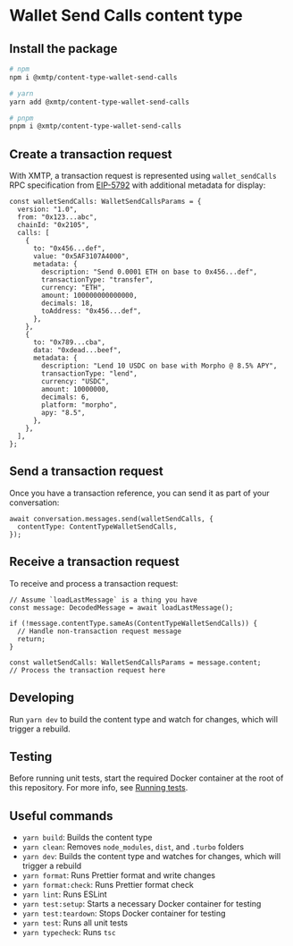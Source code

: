 # Wallet Send Calls content type

## Install the package

```bash
# npm
npm i @xmtp/content-type-wallet-send-calls

# yarn
yarn add @xmtp/content-type-wallet-send-calls

# pnpm
pnpm i @xmtp/content-type-wallet-send-calls
```

## Create a transaction request

With XMTP, a transaction request is represented using `wallet_sendCalls` RPC specification from [EIP-5792](https://eips.ethereum.org/EIPS/eip-5792) with additional metadata for display:

```tsx
const walletSendCalls: WalletSendCallsParams = {
  version: "1.0",
  from: "0x123...abc",
  chainId: "0x2105",
  calls: [
    {
      to: "0x456...def",
      value: "0x5AF3107A4000",
      metadata: {
        description: "Send 0.0001 ETH on base to 0x456...def",
        transactionType: "transfer",
        currency: "ETH",
        amount: 100000000000000,
        decimals: 18,
        toAddress: "0x456...def",
      },
    },
    {
      to: "0x789...cba",
      data: "0xdead...beef",
      metadata: {
        description: "Lend 10 USDC on base with Morpho @ 8.5% APY",
        transactionType: "lend",
        currency: "USDC",
        amount: 10000000,
        decimals: 6,
        platform: "morpho",
        apy: "8.5",
      },
    },
  ],
};
```

## Send a transaction request

Once you have a transaction reference, you can send it as part of your conversation:

```tsx
await conversation.messages.send(walletSendCalls, {
  contentType: ContentTypeWalletSendCalls,
});
```

## Receive a transaction request

To receive and process a transaction request:

```tsx
// Assume `loadLastMessage` is a thing you have
const message: DecodedMessage = await loadLastMessage();

if (!message.contentType.sameAs(ContentTypeWalletSendCalls)) {
  // Handle non-transaction request message
  return;
}

const walletSendCalls: WalletSendCallsParams = message.content;
// Process the transaction request here
```

## Developing

Run `yarn dev` to build the content type and watch for changes, which will trigger a rebuild.

## Testing

Before running unit tests, start the required Docker container at the root of this repository. For more info, see [Running tests](../../README.md#running-tests).

## Useful commands

- `yarn build`: Builds the content type
- `yarn clean`: Removes `node_modules`, `dist`, and `.turbo` folders
- `yarn dev`: Builds the content type and watches for changes, which will trigger a rebuild
- `yarn format`: Runs Prettier format and write changes
- `yarn format:check`: Runs Prettier format check
- `yarn lint`: Runs ESLint
- `yarn test:setup`: Starts a necessary Docker container for testing
- `yarn test:teardown`: Stops Docker container for testing
- `yarn test`: Runs all unit tests
- `yarn typecheck`: Runs `tsc`
